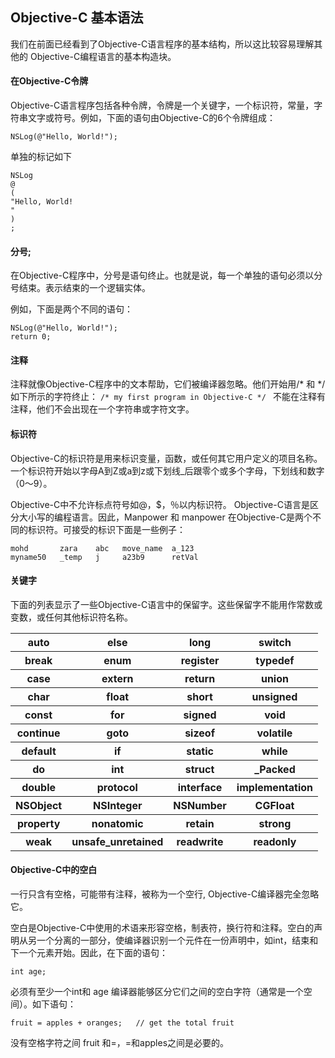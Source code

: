 ## Objective-C 基本语法
我们在前面已经看到了Objective-C语言程序的基本结构，所以这比较容易理解其他的 Objective-C编程语言的基本构造块。

#### 在Objective-C令牌
Objective-C语言程序包括各种令牌，令牌是一个关键字，一个标识符，常量，字符串文字或符号。例如，下面的语句由Objective-C的6个令牌组成：
```objc
NSLog(@"Hello, World!");
```
单独的标记如下
```objc
NSLog
@
(
"Hello, World! 
"
)
;
```
#### 分号;
在Objective-C程序中，分号是语句终止。也就是说，每一个单独的语句必须以分号结束。表示结束的一个逻辑实体。

例如，下面是两个不同的语句：
```objc
NSLog(@"Hello, World!");
return 0;
```

#### 注释
注释就像Objective-C程序中的文本帮助，它们被编译器忽略。他们开始用/* 和 */如下所示的字符终止：
`/* my first program in Objective-C */
`
不能在注释有注释，他们不会出现在一个字符串或字符文字。

#### 标识符
Objective-C的标识符是用来标识变量，函数，或任何其它用户定义的项目名称。一个标识符开始以字母A到Z或a到z或下划线_后跟零个或多个字母，下划线和数字（0〜9）。

Objective-C中不允许标点符号如@，$，％以内标识符。 Objective-C语言是区分大小写的编程语言。因此，Manpower  和 manpower 在Objective-C是两个不同的标识符。可接受的标识下面是一些例子：
```
mohd       zara    abc   move_name  a_123
myname50   _temp   j     a23b9      retVal
```

#### 关键字
下面的列表显示了一些Objective-C语言中的保留字。这些保留字不能用作常数或变数，或任何其他标识符名称。
<table>
        <tr>
            <th>auto</th>
            <th>else</th>
            <th>long</th>
            <th>switch</th>
        </tr>
        <tr>
            <th>break</th>
            <th>enum</th>
            <th>register</th>
            <th>typedef</th>
        </tr>
        <tr>
            <th>case</th>
            <th>extern</th>
            <th>return</th>
            <th>union</th>
        </tr>
        <tr>
            <th>char</th>
            <th>float</th>
            <th>short</th>
            <th>unsigned</th>
        </tr>
        <tr>
            <th>const</th>
            <th>for</th>
            <th>signed</th>
            <th>void</th>
        </tr>
        <tr>
            <th>continue</th>
            <th>goto</th>
            <th>sizeof</th>
            <th>volatile</th>
        </tr>
        <tr>
            <th>default</th>
            <th>if</th>
            <th>static</th>
            <th>while</th>
        </tr>
        <tr>
            <th>do</th>
            <th>int</th>
            <th>struct</th>
            <th>_Packed</th>
        </tr>
        <tr>
            <th>double</th>
            <th>protocol</th>
            <th>interface</th>
            <th>implementation</th>
        </tr>
        <tr>
            <th>NSObject</th>
            <th>NSInteger</th>
            <th>NSNumber</th>
            <th>CGFloat</th>
        </tr>
        <tr>
            <th>property</th>
            <th>nonatomic</th>
            <th>retain</th>
            <th>strong</th>
        </tr>
        <tr>
            <th>weak</th>
            <th>unsafe_unretained</th>
            <th>readwrite</th>
            <th>readonly</th>
        </tr>
</table>

#### Objective-C中的空白
一行只含有空格，可能带有注释，被称为一个空行, Objective-C编译器完全忽略它。

空白是Objective-C中使用的术语来形容空格，制表符，换行符和注释。空白的声明从另一个分离的一部分，使编译器识别一个元件在一份声明中，如int，结束和下一个元素开始。因此，在下面的语句：
```
int age;
```
必须有至少一个int和 age 编译器能够区分它们之间的空白字符（通常是一个空间）。如下语句：
```
fruit = apples + oranges;   // get the total fruit
```
没有空格字符之间 fruit 和=，=和apples之间是必要的。